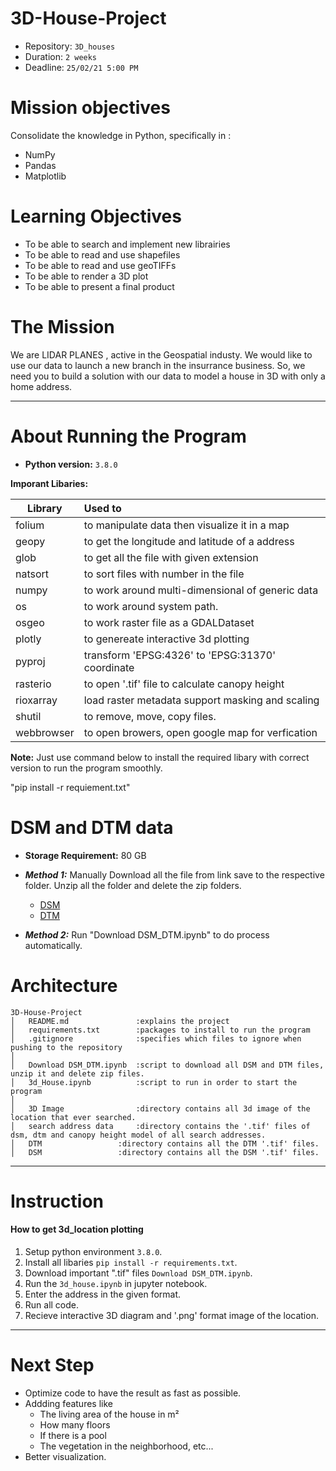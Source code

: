 # 3D-House-Project

- Repository: `3D_houses`
- Duration: `2 weeks`
- Deadline: `25/02/21 5:00 PM`


# Mission objectives

Consolidate the knowledge in Python, specifically in :

* NumPy
* Pandas
* Matplotlib


# Learning Objectives

* To be able to search and implement new librairies
* To be able to read and use shapefiles
* To be able to read and use geoTIFFs
* To be able to render a 3D plot
* To be able to present a final product


# The Mission

We are LIDAR PLANES , active in the Geospatial industy. We would like to use our data to launch a new branch in the insurrance business. So, we need you to build a solution with our data to model a house in 3D with only a home address.

---

# About Running the Program

* **Python version:** `3.8.0`

**Imporant Libaries:**

| Library       | Used to                                        |
| ------------- | :----------------------------------------------|
| folium	|to manipulate data then visualize it in a map   |
| geopy		|to get the longitude and latitude of a address |
| glob		|to get all the file with given extension        |
| natsort	|to sort files with number in the file		 |
| numpy		|to work around multi-dimensional of generic data|
| os		|to work around system path.			 |
| osgeo		|to work raster file as a GDALDataset  		 |
| plotly	|to genereate interactive 3d plotting             |
| pyproj	|transform 'EPSG:4326' to 'EPSG:31370' coordinate|
| rasterio	|to open '.tif' file to calculate canopy height  |
| rioxarray	|load raster metadata support masking and scaling|
| shutil	|to remove, move, copy files.			 |
| webbrowser	|to open browers, open google map for verfication|

**Note:** Just use command below to install the required libary with correct version to run the program smoothly.

"pip install -r requiement.txt"


# **DSM and DTM data**

* **Storage Requirement:** 80 GB 

* ***Method 1:*** Manually Download all the file from link save to the respective folder. Unzip all the folder and delete the zip folders.
    * [DSM](http://www.geopunt.be/download?container=dhm-vlaanderen-ii-dsm-raster-1m&title=Digitaal%20Hoogtemodel%20Vlaanderen%20II,%20DSM,%20raster,%201m)
    * [DTM](http://www.geopunt.be/download?container=dhm-vlaanderen-ii-dtm-raster-1m&title=Digitaal%20Hoogtemodel%20Vlaanderen%20II,%20DTM,%20raster,%201m)

* ***Method 2:*** Run "Download DSM_DTM.ipynb" to do process automatically.


# Architecture

```
3D-House-Project
│   README.md               :explains the project
│   requirements.txt        :packages to install to run the program
│   .gitignore              :specifies which files to ignore when pushing to the repository
│
│   Download DSM_DTM.ipynb  :script to download all DSM and DTM files, unzip it and delete zip files.
│   3d_House.ipynb          :script to run in order to start the program
│   
│   3D Image          	    :directory contains all 3d image of the location that ever searched.
│   search address data	    :directory contains the '.tif' files of dsm, dtm and canopy height model of all search addresses.
│   DTM		    	    :directory contains all the DTM '.tif' files.
│   DSM		    	    :directory contains all the DSM '.tif' files.
```

---

# Instruction
#### How to get 3d_location plotting

1. Setup python environment  `3.8.0`.
2. Install all libaries `pip install -r requirements.txt`.
3. Download important ".tif" files `Download DSM_DTM.ipynb`.
4. Run the `3d_house.ipynb` in jupyter notebook.
5. Enter the address in the given format.
6. Run all code.
7. Recieve interactive 3D diagram and '.png' format image of the location.

---
# Next Step

* Optimize code to have the result as fast as possible.
* Addding features like 
	* The living area of the house in m²
	* How many floors
	* If there is a pool
	* The vegetation in the neighborhood, etc...
* Better visualization.